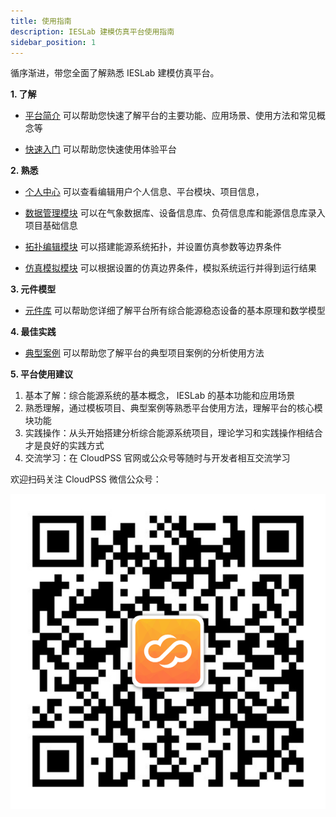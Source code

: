 ```yaml
---
title: 使用指南
description: IESLab 建模仿真平台使用指南
sidebar_position: 1
---
```


循序渐进，带您全面了解熟悉 IESLab 建模仿真平台。


**1. 了解**

* [平台简介](../0_intro/index.md) 可以帮助您快速了解平台的主要功能、应用场景、使用方法和常见概念等

* [快速入门](../1_guide/index.md) 可以帮助您快速使用体验平台


**2. 熟悉**

* [个人中心](../2_center/index.md) 可以查看编辑用户个人信息、平台模块、项目信息，

* [数据管理模块](../3_data/index.md) 可以在气象数据库、设备信息库、负荷信息库和能源信息库录入项目基础信息

* [拓扑编辑模块](../4_topo/index.md) 可以搭建能源系统拓扑，并设置仿真参数等边界条件

* [仿真模拟模块](../5_simulation/index.md) 可以根据设置的仿真边界条件，模拟系统运行并得到运行结果

**3. 元件模型**

* [元件库](../7_comp/index.md) 可以帮助您详细了解平台所有综合能源稳态设备的基本原理和数学模型

**4. 最佳实践**

* [典型案例](../8_example/index.md) 可以帮助您了解平台的典型项目案例的分析使用方法


**5. 平台使用建议**

 1.	基本了解：综合能源系统的基本概念， IESLab 的基本功能和应用场景
 2.	熟悉理解，通过模板项目、典型案例等熟悉平台使用方法，理解平台的核心模块功能
 3.	实践操作：从头开始搭建分析综合能源系统项目，理论学习和实践操作相结合才是良好的实践方式
 4.	交流学习：在 CloudPSS 官网或公众号等随时与开发者相互交流学习

欢迎扫码关注 CloudPSS 微信公众号：

![CloudPSS =x300](./logo.png )